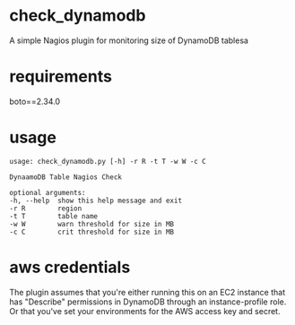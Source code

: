 check_dynamodb
==============

A simple Nagios plugin for monitoring size of DynamoDB tablesa

requirements
============

boto==2.34.0

usage
=====

	usage: check_dynamodb.py [-h] -r R -t T -w W -c C
	
	DynaamoDB Table Nagios Check
	
	optional arguments:
  	-h, --help  show this help message and exit
  	-r R        region
  	-t T        table name
  	-w W        warn threshold for size in MB
  	-c C        crit threshold for size in MB


aws credentials
===============

The plugin assumes that you're either running this on an EC2 instance that has "Describe" permissions in DynamoDB through an instance-profile role. Or that you've set your environments for the AWS access key and secret.
